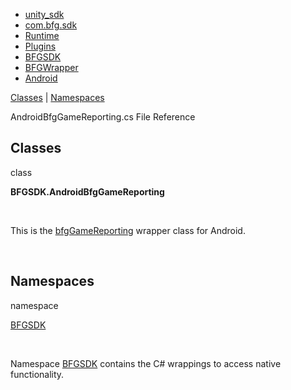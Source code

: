   - [unity\_sdk](dir_169524a6f31e9db4532a84dd08d2dc74.html)
  - [com.bfg.sdk](dir_49a21daf45482078fd78618e852e175e.html)
  - [Runtime](dir_e9197c9bf01613ee4803beab9a6d5be1.html)
  - [Plugins](dir_36160a230b41150251a86d3f9b9f8d3f.html)
  - [BFGSDK](dir_132432e59dec75238d90e62dd14a31de.html)
  - [BFGWrapper](dir_9427daba80608a7518cb19999914a2c1.html)
  - [Android](dir_e83f69f2392807d75954b6a616779ba4.html)

[Classes](#nested-classes) | [Namespaces](#namespaces)

AndroidBfgGameReporting.cs File Reference

##  Classes

class  

**BFGSDK.AndroidBfgGameReporting**

 

This is the
[bfgGameReporting](class_b_f_g_s_d_k_1_1bfg_game_reporting.html) wrapper
class for Android.  

 

##  Namespaces

namespace  

[BFGSDK](namespace_b_f_g_s_d_k.html)

 

Namespace
[BFGSDK](namespace_b_f_g_s_d_k.html "Namespace BFGSDK contains the C# wrappings to access native functionality.")
contains the C\# wrappings to access native functionality.
